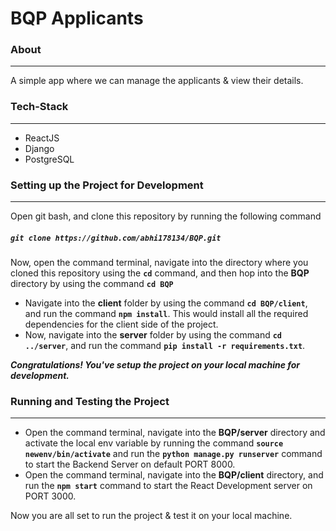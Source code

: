 

# BQP Applicants

### About
***

A simple app where we can manage the applicants & view their details.

### Tech-Stack
***
* ReactJS
* Django
* PostgreSQL


### Setting up the Project for Development
***

Open git bash, and clone this repository by running the following command

##### `git clone https://github.com/abhi178134/BQP.git`

Now, open the command terminal, navigate into the directory where you cloned this repository using the **`cd`** command, and then hop into the **BQP** directory by using the command **`cd BQP`**
* Navigate into the **client** folder by using the command **`cd BQP/client`**, and run the command **`npm install`**. This would install all the required dependencies for the client side of the project.
* Now, navigate into the **server** folder by using the command **`cd ../server`**, and run the command **`pip install -r requirements.txt`**. 

***Congratulations! You've setup the project on your local machine for development.***

### Running and Testing the Project
***
* Open the command terminal, navigate into the **BQP/server** directory and activate the local env variable by running the command **`source newenv/bin/activate`** and run the **`python manage.py runserver`** command to start the Backend Server on default PORT 8000.
* Open the command terminal, navigate into the **BQP/client** directory, and run the **`npm start`** command to start the React Development server on PORT 3000.

Now you are all set to run the project & test it on your local machine.


